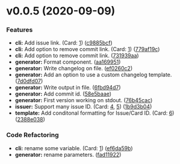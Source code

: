 # v0.0.5 (2020-09-09)
### Features
* **cli:** Add issue link. (Card: [1](https://github.com/ouaibsky/cocochagen/issues/1)) ([c9885bcf](https://github.com/ouaibsky/cocochagen/commit/c9885bcf))
* **cli:** Add option to remove commit link. (Card: [1](https://github.com/ouaibsky/cocochagen/issues/1)) ([779af19c](https://github.com/ouaibsky/cocochagen/commit/779af19c))
* **cli:** Add option to remove commit link.  ([731939aa](https://github.com/ouaibsky/cocochagen/commit/731939aa))
* **generator:** Format component.  ([aa169951](https://github.com/ouaibsky/cocochagen/commit/aa169951))
* **generator:** Write changelog on file.  ([ef0260c2](https://github.com/ouaibsky/cocochagen/commit/ef0260c2))
* **generator:** Add an option to use a custom changelog template.  ([7d0dfd07](https://github.com/ouaibsky/cocochagen/commit/7d0dfd07))
* **generator:** Write output in file.  ([6fbd94d7](https://github.com/ouaibsky/cocochagen/commit/6fbd94d7))
* **generator:** Add commit id.  ([58e5baae](https://github.com/ouaibsky/cocochagen/commit/58e5baae))
* **generator:** First version working on stdout.  ([76b45cac](https://github.com/ouaibsky/cocochagen/commit/76b45cac))
* **issuer:** Support many issue ID. (Card: [4](https://github.com/ouaibsky/cocochagen/issues/4), [5](https://github.com/ouaibsky/cocochagen/issues/5)) ([1b9d3b04](https://github.com/ouaibsky/cocochagen/commit/1b9d3b04))
* **template:** Add conditonal formatting for Issue/Card ID. (Card: [6](https://github.com/ouaibsky/cocochagen/issues/6)) ([2388e038](https://github.com/ouaibsky/cocochagen/commit/2388e038))

### Code Refactoring
* **cli:** rename some variable. (Card: [1](https://github.com/ouaibsky/cocochagen/issues/1)) ([ef6da59b](https://github.com/ouaibsky/cocochagen/commit/ef6da59b))
* **generator:** rename parameters.  ([fad11922](https://github.com/ouaibsky/cocochagen/commit/fad11922))


